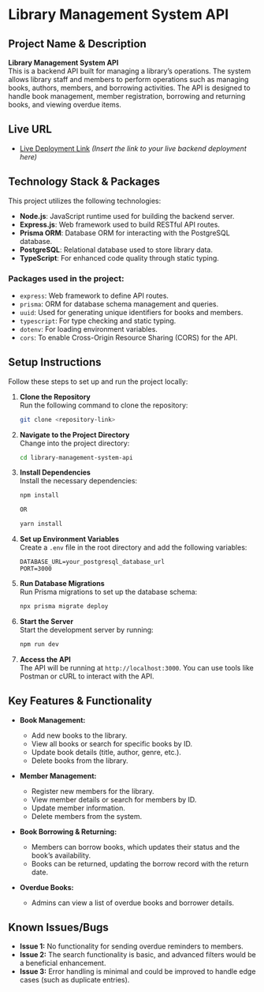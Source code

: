 # **Library Management System API**

## **Project Name & Description**

**Library Management System API**  
This is a backend API built for managing a library’s operations. The system allows library staff and members to perform operations such as managing books, authors, members, and borrowing activities. The API is designed to handle book management, member registration, borrowing and returning books, and viewing overdue items.

## **Live URL**

- [Live Deployment Link](#) _(Insert the link to your live backend deployment here)_

## **Technology Stack & Packages**

This project utilizes the following technologies:

- **Node.js**: JavaScript runtime used for building the backend server.
- **Express.js**: Web framework used to build RESTful API routes.
- **Prisma ORM**: Database ORM for interacting with the PostgreSQL database.
- **PostgreSQL**: Relational database used to store library data.
- **TypeScript**: For enhanced code quality through static typing.

### **Packages used in the project:**

- `express`: Web framework to define API routes.
- `prisma`: ORM for database schema management and queries.
- `uuid`: Used for generating unique identifiers for books and members.
- `typescript`: For type checking and static typing.
- `dotenv`: For loading environment variables.
- `cors`: To enable Cross-Origin Resource Sharing (CORS) for the API.

## **Setup Instructions**

Follow these steps to set up and run the project locally:

1. **Clone the Repository**  
   Run the following command to clone the repository:

   ```bash
   git clone <repository-link>
   ```

2. **Navigate to the Project Directory**  
   Change into the project directory:

   ```bash
   cd library-management-system-api
   ```

3. **Install Dependencies**  
   Install the necessary dependencies:

   ```bash
   npm install

   OR

   yarn install
   ```

4. **Set up Environment Variables**  
   Create a `.env` file in the root directory and add the following variables:

   ```env
   DATABASE_URL=your_postgresql_database_url
   PORT=3000
   ```

5. **Run Database Migrations**  
   Run Prisma migrations to set up the database schema:

   ```bash
   npx prisma migrate deploy
   ```

6. **Start the Server**  
   Start the development server by running:

   ```bash
   npm run dev
   ```

7. **Access the API**  
   The API will be running at `http://localhost:3000`. You can use tools like Postman or cURL to interact with the API.

## **Key Features & Functionality**

- **Book Management:**

  - Add new books to the library.
  - View all books or search for specific books by ID.
  - Update book details (title, author, genre, etc.).
  - Delete books from the library.

- **Member Management:**

  - Register new members for the library.
  - View member details or search for members by ID.
  - Update member information.
  - Delete members from the system.

- **Book Borrowing & Returning:**

  - Members can borrow books, which updates their status and the book’s availability.
  - Books can be returned, updating the borrow record with the return date.

- **Overdue Books:**
  - Admins can view a list of overdue books and borrower details.

## **Known Issues/Bugs**

- **Issue 1:** No functionality for sending overdue reminders to members.
- **Issue 2:** The search functionality is basic, and advanced filters would be a beneficial enhancement.
- **Issue 3:** Error handling is minimal and could be improved to handle edge cases (such as duplicate entries).
